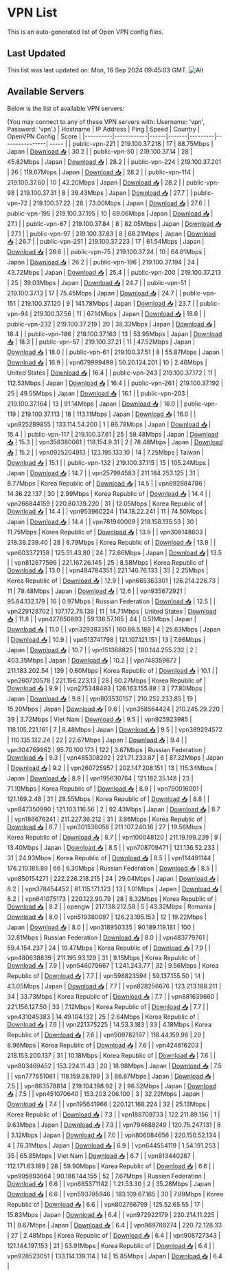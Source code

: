 # VPN List

This is an auto-generated list of Open VPN config files.

## Last Updated

This list was last updated on: Mon, 16 Sep 2024 09:45:03 GMT.
![Alt](https://repobeats.axiom.co/api/embed/186b98318ef1479477931607c1ad7d823f12451f.svg "Repobeats analytics image")

## Available Servers

Below is the list of available VPN servers:

(You may connect to any of these VPN servers with: Username: 'vpn', Password: 'vpn'.)
| Hostname | IP Address | Ping | Speed | Country | OpenVPN Config | Score |
|----------|------------|------|-------|---------|----------------| ----- |
| public-vpn-221 | 219.100.37.218 | 17 | 88.75Mbps | Japan | [Download 📥](./configs/server_0_JP.ovpn) | 30.2 |
| public-vpn-50 | 219.100.37.14 | 28 | 45.82Mbps | Japan | [Download 📥](./configs/server_1_JP.ovpn) | 28.2 |
| public-vpn-224 | 219.100.37.201 | 26 | 119.67Mbps | Japan | [Download 📥](./configs/server_2_JP.ovpn) | 28.2 |
| public-vpn-114 | 219.100.37.60 | 10 | 42.20Mbps | Japan | [Download 📥](./configs/server_3_JP.ovpn) | 28.2 |
| public-vpn-98 | 219.100.37.31 | 8 | 39.43Mbps | Japan | [Download 📥](./configs/server_4_JP.ovpn) | 27.7 |
| public-vpn-72 | 219.100.37.22 | 28 | 73.00Mbps | Japan | [Download 📥](./configs/server_5_JP.ovpn) | 27.6 |
| public-vpn-195 | 219.100.37.195 | 10 | 69.06Mbps | Japan | [Download 📥](./configs/server_6_JP.ovpn) | 27.1 |
| public-vpn-67 | 219.100.37.84 | 8 | 82.05Mbps | Japan | [Download 📥](./configs/server_7_JP.ovpn) | 27.1 |
| public-vpn-97 | 219.100.37.83 | 8 | 68.21Mbps | Japan | [Download 📥](./configs/server_8_JP.ovpn) | 26.7 |
| public-vpn-251 | 219.100.37.223 | 17 | 61.54Mbps | Japan | [Download 📥](./configs/server_9_JP.ovpn) | 26.6 |
| public-vpn-75 | 219.100.37.24 | 10 | 64.61Mbps | Japan | [Download 📥](./configs/server_10_JP.ovpn) | 26.2 |
| public-vpn-196 | 219.100.37.194 | 24 | 43.72Mbps | Japan | [Download 📥](./configs/server_11_JP.ovpn) | 25.4 |
| public-vpn-200 | 219.100.37.213 | 25 | 39.03Mbps | Japan | [Download 📥](./configs/server_12_JP.ovpn) | 24.7 |
| public-vpn-51 | 219.100.37.13 | 17 | 75.45Mbps | Japan | [Download 📥](./configs/server_13_JP.ovpn) | 24.7 |
| public-vpn-151 | 219.100.37.120 | 9 | 141.78Mbps | Japan | [Download 📥](./configs/server_14_JP.ovpn) | 23.7 |
| public-vpn-94 | 219.100.37.56 | 11 | 67.14Mbps | Japan | [Download 📥](./configs/server_15_JP.ovpn) | 18.6 |
| public-vpn-232 | 219.100.37.219 | 20 | 38.33Mbps | Japan | [Download 📥](./configs/server_16_JP.ovpn) | 18.4 |
| public-vpn-186 | 219.100.37.163 | 13 | 53.95Mbps | Japan | [Download 📥](./configs/server_17_JP.ovpn) | 18.3 |
| public-vpn-57 | 219.100.37.21 | 11 | 47.52Mbps | Japan | [Download 📥](./configs/server_18_JP.ovpn) | 18.0 |
| public-vpn-61 | 219.100.37.51 | 8 | 55.87Mbps | Japan | [Download 📥](./configs/server_19_JP.ovpn) | 16.9 |
| vpn679999498 | 50.20.124.201 | 10 | 2.46Mbps | United States | [Download 📥](./configs/server_20_US.ovpn) | 16.4 |
| public-vpn-243 | 219.100.37.172 | 11 | 112.53Mbps | Japan | [Download 📥](./configs/server_21_JP.ovpn) | 16.4 |
| public-vpn-261 | 219.100.37.192 | 25 | 49.55Mbps | Japan | [Download 📥](./configs/server_22_JP.ovpn) | 16.1 |
| public-vpn-203 | 219.100.37.164 | 13 | 91.14Mbps | Japan | [Download 📥](./configs/server_23_JP.ovpn) | 16.0 |
| public-vpn-119 | 219.100.37.113 | 18 | 113.11Mbps | Japan | [Download 📥](./configs/server_24_JP.ovpn) | 16.0 |
| vpn925289855 | 133.114.54.200 | 1 | 86.78Mbps | Japan | [Download 📥](./configs/server_25_JP.ovpn) | 15.4 |
| public-vpn-117 | 219.100.37.61 | 25 | 59.48Mbps | Japan | [Download 📥](./configs/server_26_JP.ovpn) | 15.3 |
| vpn358380061 | 118.154.9.31 | 2 | 78.48Mbps | Japan | [Download 📥](./configs/server_27_JP.ovpn) | 15.2 |
| vpn0925204913 | 123.195.133.10 | 14 | 7.25Mbps | Taiwan | [Download 📥](./configs/server_28_TW.ovpn) | 15.1 |
| public-vpn-132 | 219.100.37.115 | 15 | 105.24Mbps | Japan | [Download 📥](./configs/server_29_JP.ovpn) | 14.7 |
| vpn257994583 | 211.184.253.125 | 31 | 8.77Mbps | Korea Republic of | [Download 📥](./configs/server_30_KR.ovpn) | 14.5 |
| vpn692884786 | 14.36.22.137 | 30 | 2.99Mbps | Korea Republic of | [Download 📥](./configs/server_31_KR.ovpn) | 14.4 |
| vpn266844159 | 220.80.139.220 | 31 | 12.05Mbps | Korea Republic of | [Download 📥](./configs/server_32_KR.ovpn) | 14.4 |
| vpn953960224 | 114.18.22.241 | 11 | 74.50Mbps | Japan | [Download 📥](./configs/server_33_JP.ovpn) | 14.4 |
| vpn781940009 | 218.158.135.53 | 30 | 11.75Mbps | Korea Republic of | [Download 📥](./configs/server_34_KR.ovpn) | 13.9 |
| vpn308148603 | 218.38.239.40 | 28 | 8.79Mbps | Korea Republic of | [Download 📥](./configs/server_35_KR.ovpn) | 13.9 |
| vpn603372158 | 125.51.43.80 | 24 | 72.66Mbps | Japan | [Download 📥](./configs/server_36_JP.ovpn) | 13.5 |
| vpn812677596 | 221.167.26.145 | 25 | 8.58Mbps | Korea Republic of | [Download 📥](./configs/server_37_KR.ovpn) | 13.0 |
| vpn484784351 | 221.146.76.133 | 35 | 2.25Mbps | Korea Republic of | [Download 📥](./configs/server_38_KR.ovpn) | 12.9 |
| vpn665363301 | 126.214.226.73 | 11 | 78.48Mbps | Japan | [Download 📥](./configs/server_39_JP.ovpn) | 12.6 |
| vpn935672921 | 95.84.132.179 | 16 | 0.97Mbps | Russian Federation | [Download 📥](./configs/server_40_RU.ovpn) | 12.5 |
| vpn229128702 | 107.172.76.139 | 11 | 14.71Mbps | United States | [Download 📥](./configs/server_41_US.ovpn) | 11.8 |
| vpn427850893 | 59.136.57.185 | 44 | 0.51Mbps | Japan | [Download 📥](./configs/server_42_JP.ovpn) | 11.0 |
| vpn329383351 | 160.86.5.188 | 4 | 25.63Mbps | Japan | [Download 📥](./configs/server_43_JP.ovpn) | 10.9 |
| vpn513741798 | 121.107.121.151 | 13 | 7.96Mbps | Japan | [Download 📥](./configs/server_44_JP.ovpn) | 10.7 |
| vpn151388825 | 180.144.255.232 | 2 | 403.35Mbps | Japan | [Download 📥](./configs/server_45_JP.ovpn) | 10.2 |
| vpn748359672 | 211.183.202.54 | 139 | 0.60Mbps | Korea Republic of | [Download 📥](./configs/server_46_KR.ovpn) | 10.1 |
| vpn260720578 | 221.156.223.13 | 28 | 60.27Mbps | Korea Republic of | [Download 📥](./configs/server_47_KR.ovpn) | 9.9 |
| vpn275348493 | 126.163.155.88 | 3 | 77.80Mbps | Japan | [Download 📥](./configs/server_48_JP.ovpn) | 9.8 |
| vpn803530157 | 210.252.233.85 | 19 | 15.20Mbps | Japan | [Download 📥](./configs/server_49_JP.ovpn) | 9.6 |
| vpn358564424 | 210.245.29.220 | 39 | 3.72Mbps | Viet Nam | [Download 📥](./configs/server_50_VN.ovpn) | 9.5 |
| vpn925923985 | 118.105.221.161 | 7 | 8.48Mbps | Japan | [Download 📥](./configs/server_51_JP.ovpn) | 9.5 |
| vpn389294572 | 110.135.132.24 | 22 | 22.67Mbps | Japan | [Download 📥](./configs/server_52_JP.ovpn) | 9.4 |
| vpn304769962 | 95.70.100.173 | 122 | 3.67Mbps | Russian Federation | [Download 📥](./configs/server_53_RU.ovpn) | 9.3 |
| vpn485308292 | 221.71.233.87 | 6 | 87.32Mbps | Japan | [Download 📥](./configs/server_54_JP.ovpn) | 9.2 |
| vpn260725957 | 202.147.208.151 | 13 | 115.34Mbps | Japan | [Download 📥](./configs/server_55_JP.ovpn) | 8.9 |
| vpn195630764 | 121.182.35.148 | 23 | 71.10Mbps | Korea Republic of | [Download 📥](./configs/server_56_KR.ovpn) | 8.9 |
| vpn790016001 | 121.169.2.48 | 31 | 28.55Mbps | Korea Republic of | [Download 📥](./configs/server_57_KR.ovpn) | 8.8 |
| vpn847350990 | 121.103.116.56 | 2 | 92.43Mbps | Japan | [Download 📥](./configs/server_58_JP.ovpn) | 8.7 |
| vpn186676241 | 211.227.36.212 | 31 | 3.86Mbps | Korea Republic of | [Download 📥](./configs/server_59_KR.ovpn) | 8.7 |
| vpn301536056 | 211.107.240.18 | 27 | 19.56Mbps | Korea Republic of | [Download 📥](./configs/server_60_KR.ovpn) | 8.7 |
| vpn100048120 | 211.19.199.239 | 9 | 13.40Mbps | Japan | [Download 📥](./configs/server_61_JP.ovpn) | 8.5 |
| vpn708709471 | 121.136.52.233 | 31 | 24.93Mbps | Korea Republic of | [Download 📥](./configs/server_62_KR.ovpn) | 8.5 |
| vpn114491144 | 176.210.185.89 | 66 | 6.30Mbps | Russian Federation | [Download 📥](./configs/server_63_RU.ovpn) | 8.5 |
| vpn850154271 | 222.226.218.215 | 24 | 29.04Mbps | Japan | [Download 📥](./configs/server_64_JP.ovpn) | 8.2 |
| vpn378454452 | 61.115.171.123 | 13 | 1.01Mbps | Japan | [Download 📥](./configs/server_65_JP.ovpn) | 8.2 |
| vpn641075173 | 220.122.90.79 | 28 | 8.32Mbps | Korea Republic of | [Download 📥](./configs/server_66_KR.ovpn) | 8.2 |
| opengw | 217.138.212.58 | 5 | 43.32Mbps | Romania | [Download 📥](./configs/server_67_RO.ovpn) | 8.0 |
| vpn519380097 | 126.23.195.153 | 12 | 19.22Mbps | Japan | [Download 📥](./configs/server_68_JP.ovpn) | 8.0 |
| vpn318950335 | 90.189.119.181 | 100 | 32.81Mbps | Russian Federation | [Download 📥](./configs/server_69_RU.ovpn) | 8.0 |
| vpn483779761 | 59.4.154.237 | 24 | 19.47Mbps | Korea Republic of | [Download 📥](./configs/server_70_KR.ovpn) | 7.9 |
| vpn480638839 | 211.195.93.129 | 31 | 9.15Mbps | Korea Republic of | [Download 📥](./configs/server_71_KR.ovpn) | 7.9 |
| vpn546079667 | 1.241.243.77 | 32 | 9.56Mbps | Korea Republic of | [Download 📥](./configs/server_72_KR.ovpn) | 7.7 |
| vpn598823594 | 59.137.155.50 | 14 | 43.05Mbps | Japan | [Download 📥](./configs/server_73_JP.ovpn) | 7.7 |
| vpn828256676 | 123.213.188.211 | 34 | 33.73Mbps | Korea Republic of | [Download 📥](./configs/server_74_KR.ovpn) | 7.7 |
| vpn881639660 | 221.156.127.50 | 33 | 7.12Mbps | Korea Republic of | [Download 📥](./configs/server_75_KR.ovpn) | 7.7 |
| vpn431045383 | 14.49.104.132 | 25 | 2.64Mbps | Korea Republic of | [Download 📥](./configs/server_76_KR.ovpn) | 7.6 |
| vpn221375225 | 14.53.3.183 | 33 | 4.18Mbps | Korea Republic of | [Download 📥](./configs/server_77_KR.ovpn) | 7.6 |
| vpn909782197 | 118.44.159.96 | 29 | 8.96Mbps | Korea Republic of | [Download 📥](./configs/server_78_KR.ovpn) | 7.6 |
| vpn424616203 | 218.153.200.137 | 31 | 10.18Mbps | Korea Republic of | [Download 📥](./configs/server_79_KR.ovpn) | 7.6 |
| vpn803469452 | 153.224.11.43 | 20 | 18.98Mbps | Japan | [Download 📥](./configs/server_80_JP.ovpn) | 7.5 |
| vpn777651061 | 118.159.28.199 | 3 | 86.87Mbps | Japan | [Download 📥](./configs/server_81_JP.ovpn) | 7.5 |
| vpn863578814 | 219.104.198.92 | 2 | 96.52Mbps | Japan | [Download 📥](./configs/server_82_JP.ovpn) | 7.5 |
| vpn451070640 | 153.203.206.100 | 3 | 32.22Mbps | Japan | [Download 📥](./configs/server_83_JP.ovpn) | 7.4 |
| vpn195641966 | 220.121.168.224 | 32 | 25.13Mbps | Korea Republic of | [Download 📥](./configs/server_84_KR.ovpn) | 7.3 |
| vpn188709733 | 122.211.89.156 | 1 | 9.63Mbps | Japan | [Download 📥](./configs/server_85_JP.ovpn) | 7.3 |
| vpn794688249 | 120.75.247.131 | 8 | 3.12Mbps | Japan | [Download 📥](./configs/server_86_JP.ovpn) | 7.0 |
| vpn806084656 | 220.150.52.134 | 4 | 76.31Mbps | Japan | [Download 📥](./configs/server_87_JP.ovpn) | 6.9 |
| vpn644554119 | 1.54.191.253 | 35 | 65.85Mbps | Viet Nam | [Download 📥](./configs/server_88_VN.ovpn) | 6.7 |
| vpn813440287 | 112.171.63.189 | 28 | 59.90Mbps | Korea Republic of | [Download 📥](./configs/server_89_KR.ovpn) | 6.6 |
| vpn995893664 | 90.188.144.155 | 52 | 7.67Mbps | Russian Federation | [Download 📥](./configs/server_90_RU.ovpn) | 6.6 |
| vpn685371142 | 1.21.53.30 | 2 | 35.28Mbps | Japan | [Download 📥](./configs/server_91_JP.ovpn) | 6.6 |
| vpn593785946 | 183.109.67.165 | 30 | 7.89Mbps | Korea Republic of | [Download 📥](./configs/server_92_KR.ovpn) | 6.6 |
| vpn802766799 | 125.52.65.55 | 17 | 15.83Mbps | Japan | [Download 📥](./configs/server_93_JP.ovpn) | 6.4 |
| vpn972922179 | 220.214.11.225 | 11 | 8.67Mbps | Japan | [Download 📥](./configs/server_94_JP.ovpn) | 6.4 |
| vpn969788274 | 220.72.128.33 | 27 | 2.48Mbps | Korea Republic of | [Download 📥](./configs/server_95_KR.ovpn) | 6.4 |
| vpn908727343 | 121.144.197.153 | 21 | 53.91Mbps | Korea Republic of | [Download 📥](./configs/server_96_KR.ovpn) | 6.4 |
| vpn928523051 | 133.114.139.114 | 14 | 15.85Mbps | Japan | [Download 📥](./configs/server_97_JP.ovpn) | 6.4 |
